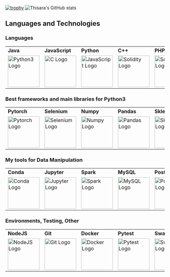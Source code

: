 [![trophy](https://github-profile-trophy.vercel.app/?username=ThisaraJayas)](https://github.com/ryo-ma/github-profile-trophy)
![Thisara's GitHub stats](https://github-readme-stats.vercel.app/api?username=ThisaraJayas&show_icons=true&theme=radical)

## Languages and Technologies

<h3>Languages</h3>

<table>
  <tr>
    <td><b>Java</b></td>
    <td><b>JavaScript</b></td>
    <td><b>Python</b></td>
    <td><b>C++</b></td>
    <td><b>PHP</b></td>
  <td><b>Kotlin</b></td>
    <td><b>NodeJs</b></td>
  </tr>
  <tr>
    <td><img src="PYTHON_IMAGE_URL" alt="Python3 Logo" width="100"/></td>
    <td><img src="C_IMAGE_URL" alt="C Logo" width="100"/></td>
    <td><img src="JAVASCRIPT_IMAGE_URL" alt="JavaScript Logo" width="100"/></td>
    <td><img src="SOLIDITY_IMAGE_URL" alt="Solidity Logo" width="100"/></td>
    <td><img src="SOLIDITY_IMAGE_URL" alt="Solidity Logo" width="100"/></td>
    <td><img src="SOLIDITY_IMAGE_URL" alt="Solidity Logo" width="100"/></td>
    <td><img src="SOLIDITY_IMAGE_URL" alt="Solidity Logo" width="100"/></td>
  </tr>
</table>

<h3>Best frameworks and main libraries for Python3</h3>

<table>
  <tr>
    <td><b>Pytorch</b></td>
    <td><b>Selenium</b></td>
    <td><b>Numpy</b></td>
    <td><b>Pandas</b></td>
    <td><b>Sklearn</b></td>
    <td><b>Matplotlib</b></td>
    <td><b>OpenCV</b></td>
  </tr>
  <tr>
    <td><img src="PYTORCH_IMAGE_URL" alt="Pytorch Logo" width="100"/></td>
    <td><img src="SELENIUM_IMAGE_URL" alt="Selenium Logo" width="100"/></td>
    <td><img src="NUMPY_IMAGE_URL" alt="Numpy Logo" width="100"/></td>
    <td><img src="PANDAS_IMAGE_URL" alt="Pandas Logo" width="100"/></td>
    <td><img src="SKLEARN_IMAGE_URL" alt="Sklearn Logo" width="100"/></td>
    <td><img src="MATPLOTLIB_IMAGE_URL" alt="Matplotlib Logo" width="100"/></td>
    <td><img src="OPENCV_IMAGE_URL" alt="OpenCV Logo" width="100"/></td>
  </tr>
</table>

<h3>My tools for Data Manipulation</h3>

<table>
  <tr>
    <td><b>Conda</b></td>
    <td><b>Jupyter</b></td>
    <td><b>Spark</b></td>
    <td><b>MySQL</b></td>
    <td><b>Postgres</b></td>
    <td><b>SQLite</b></td>
  </tr>
  <tr>
    <td><img src="CONDA_IMAGE_URL" alt="Conda Logo" width="100"/></td>
    <td><img src="JUPYTER_IMAGE_URL" alt="Jupyter Logo" width="100"/></td>
    <td><img src="SPARK_IMAGE_URL" alt="Spark Logo" width="100"/></td>
    <td><img src="MYSQL_IMAGE_URL" alt="MySQL Logo" width="100"/></td>
    <td><img src="POSTGRES_IMAGE_URL" alt="Postgres Logo" width="100"/></td>
    <td><img src="SQLITE_IMAGE_URL" alt="SQLite Logo" width="100"/></td>
  </tr>
</table>

<h3>Environments, Testing, Other</h3>

<table>
  <tr>
    <td><b>NodeJS</b></td>
    <td><b>Git</b></td>
    <td><b>Docker</b></td>
    <td><b>Pytest</b></td>
    <td><b>Swagger</b></td>
    <td><b>Postman</b></td>
  </tr>
  <tr>
    <td><img src="NODEJS_IMAGE_URL" alt="NodeJS Logo" width="100"/></td>
    <td><img src="GIT_IMAGE_URL" alt="Git Logo" width="100"/></td>
    <td><img src="DOCKER_IMAGE_URL" alt="Docker Logo" width="100"/></td>
    <td><img src="PYTEST_IMAGE_URL" alt="Pytest Logo" width="100"/></td>
    <td><img src="SWAGGER_IMAGE_URL" alt="Swagger Logo" width="100"/></td>
    <td><img src="POSTMAN_IMAGE_URL" alt="Postman Logo" width="100"/></td>
  </tr>
</table>

